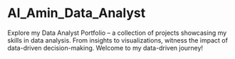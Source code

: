 # Al_Amin_Data_Analyst
Explore my Data Analyst Portfolio – a collection of projects showcasing my skills in data analysis. From insights to visualizations, witness the impact of data-driven decision-making. Welcome to my data-driven journey!
